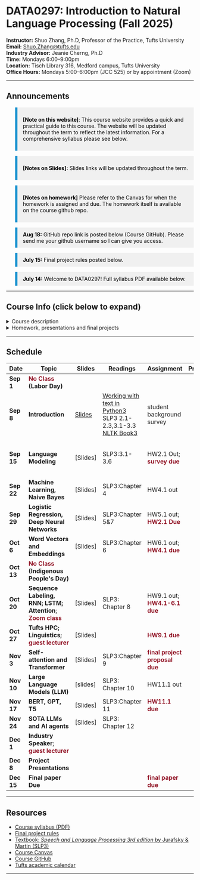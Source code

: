 # DATA0297: Introduction to Natural Language Processing (Fall 2025)

**Instructor:** Shuo Zhang, Ph.D, Professor of the Practice, Tufts University   
**Email:** [Shuo.Zhang@tufts.edu](mailto:Shuo.Zhang@tufts.edu)  
**Industry Advisor:** Jeanie Cherng, Ph.D    
**Time:** Mondays 6:00–9:00pm  
**Location:** Tisch Library 316, Medford campus, Tufts University      
**Office Hours:** Mondays 5:00–6:00pm (JCC 525) or by appointment (Zoom)

---



## Announcements



<blockquote style="
  border-left: 6px solid #118fcf; 
  background-color: #f0f0f0; 
  color: #000; 
  padding: 10px 15px; 
  ">
  
<span style="font-weight:bold;">[Note on this website]</span>: This course website provides a quick and practical guide to this course. The website will be updated throughout the term to reflect the latest information. For a comprehensive syllabus please see below.
</blockquote>


<blockquote style="
  border-left: 6px solid #118fcf; 
  background-color: #f0f0f0; 
  color: #000; 
  padding: 10px 15px; "
>

<span style="font-weight:bold;">[Notes on Slides]:</span> Slides links will be updated throughout the term.
</blockquote>
<blockquote style="
  border-left: 6px solid #118fcf; 
  background-color: #f0f0f0; 
  color: #000; 
  padding: 10px 15px; "
>
 
 <span style="font-weight:bold;">[Notes on homework]</span> Please refer to the Canvas for when the homework is assigned and due. The homework itself is available on the course github repo. 
 </blockquote>
<blockquote style="
  border-left: 6px solid #118fcf; 
  background-color: #f0f0f0; 
  color: #000; 
  padding: 10px 15px; "
>
 <span style="font-weight:bold;">Aug 18:</span> GitHub repo link is posted below (Course GitHub). Please send me your github username so I can give you access.
 </blockquote>
<blockquote style="
  border-left: 6px solid #118fcf; 
  background-color: #f0f0f0; 
  color: #000; 
  padding: 10px 15px; "
>
 <span style="font-weight:bold;">July 15:</span> Final project rules posted below.
 </blockquote>
<blockquote style="
  border-left: 6px solid #118fcf; 
  background-color: #f0f0f0; 
  color: #000; 
  padding: 10px 15px; "
>
 <span style="font-weight:bold;">July 14:</span> Welcome to DATA0297! Full syllabus PDF available below.
</blockquote>






---
## Course Info (click below to expand)
<details>
<summary> Course description </summary>
NLP is now at the center of AI, data science and data analytics. There is a wealth of textual data online. NLP-enabled products constitute an essential part of everyday life, both in consumer facing products (Siri, Alexa, ChatGPT, Google Translate, etc.) and B2B applications (e.g., NLP for medical and legal domains). However, understanding human languages and extracting structured information from this plethora of unstructured text data is a major challenge for computers. The recent advancement in machine learning and deep learning makes NLP one of the fastest growing fields in AI and data science. In this course, we will survey machine learning (ML) based NLP techniques from statistical ML approaches to the state-of-the-art (SOTA) deep learning models and Large Language Models (LLMs), with a focus on building a solid understanding of the history and theory of NLP that led to the current LLMs. Students will read the latest research papers, implement NLP algorithms or train/fine-tune deep learning/LLM models for a variety of NLP tasks, as well as completing a final project and research paper on a topic of their interest.

</details>


<details>
<summary> Homework, presentations and final projects</summary>

To adapt to the rapidly evolving field of NLP, this course is designed to simulate the real-world environment of a R&D NLP/AI practitioner wherever possible. Instead of being a static, lecture and exam based course, the students will have plenty of opportunities to actively conduct independent research, collaborate with teammates, present their projects, and keep up with the SOTA research on NLP and AI. Each student will be assigned to a team in the class. Each team is reponsible for delivering multiple code reviews and presenting on research papers throughout the term. Students will then have the opportunity to form their own teams to conduct a month-long research project on a topic of interest that will result in a final paper with the potential to submit to a conference for publication.
</details>

---

## Schedule

| Date                          | Topic|Slides| Readings  | Assignment| Presentation | Notes|
|------------|-----------------------------------------|------------------------------------------------------------------------------------|--------------------------------------------------------------------------|-----------------|--------------|----|
| **Sep 1** | **<span style="color:#8a0317;font-weight:600"> No Class </span> (Labor Day)**              |             
| **Sep 8** | **Introduction**           | [Slides](https://tufts.app.box.com/file/1304995840257?s=tu41828b9wi18h0vhkid727ki0ubfnqg ) | [Working with text in Python3](https://people.cs.georgetown.edu/nschneid/cosc572/s23/02_py-notes.html) <br> SLP3 2.1-2.3,3.1-3.3<br>[NLTK Book3](https://www.nltk.org/book/ch03.html) |        student background survey         |              |
| **Sep 15** | **Language Modeling**        | [Slides] | SLP3:3.1-3.6                   | HW2.1 Out;   <span style="color:#8a0317;font-weight:600"> survey due </span>|    |team assignment; homework logistics; github intro
| **Sep 22**  | **Machine Learning, Naive Bayes**        | [Slides] | SLP3:Chapter 4   |         HW4.1 out        |              |
| **Sep 29** | **Logistic Regression, Deep Neural Networks**    | [Slides] |     SLP3:Chapter 5&7       | HW5.1 out; <span style="color:#8a0317;font-weight:600"> HW2.1 Due </span>         |              | DNN software: Tensorflow Keras
| **Oct 6** | **Word Vectors and Embeddings**     | [Slides]| SLP3:Chapter 6            | HW6.1 out; <span style="color:#8a0317;font-weight:600"> HW4.1 due </span>      |              |
| **Oct 13** | **<span style="color:#8a0317;font-weight:600"> No Class </span> (Indigenous People's Day)**              |                                                                                    |                                                                          |                 |              |
| **Oct 20** | **Sequence Labeling, RNN; LSTM; Attention**;     <span style="color:#8a0317;font-weight:600"> Zoom class </span>            | [Slides] | SLP3: Chapter 8                  | HW9.1 out; <span style="color:#8a0317;font-weight:600"> HW4.1-6.1 due </span>        |              |
| **Oct 27**  | **Tufts HPC; Linguistics;**  <span style="color:#8a0317;font-weight:600"> guest lecturer </span>                   | [Slides] |              |      <span style="color:#8a0317;font-weight:600"> HW9.1 due </span>           |              |
| **Nov 3** | **Self-attention and Transformer**                    | [Slides] | SLP3:Chapter 9                | <span style="color:#8a0317;font-weight:600"> final project proposal due </span>       |              |
| **Nov 10** | **Large Language Models (LLM)** | [slides] |     SLP3: Chapter 10       |        HW11.1 out         |            |
| **Nov 17** | **BERT, GPT, T5**                      | [Slides] | SLP3:Chapter 11             |     <span style="color:#8a0317;font-weight:600"> HW11.1 due </span>  |              |
| **Nov 24**  | **SOTA LLMs and AI agents**                     | [Slides] | SLP3: Chapter 12               |                 |              |
| **Dec 1**  | **Industry Speaker**; <span style="color:#8a0317;font-weight:600"> guest lecturer </span>              | |                |    |              |                                                                                   |                                                                          |                 |              |
| **Dec 8** | **Project Presentations**                   |                                                                                    |                                                                          |       |              |
| **Dec 15** | **Final paper Due**                   |                                                                                    |                                                                          |  <span style="color:#8a0317;font-weight:600"> final paper due </span>     |              |

---

## Resources

- [Course syllabus (PDF)](DATA0297_syllabus_NLP.pdf) 
- [Final project rules](final-proj.md)
- [Textbook: <i>Speech and Language Processing 3rd edition</i> by Jurafsky & Martin (SLP3)](https://web.stanford.edu/~jurafsky/slp3/ed3book_Jan25.pdf)
- [Course Canvas](https://canvas.tufts.edu/courses/67839)
- [Course GitHub](https://github.com/Tufts-University/NLP-Fall25)
- [Tufts academic calendar](https://students.tufts.edu/registrar/courses-and-calendars/academic-calendar)




---
